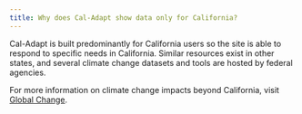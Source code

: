 ```yaml
---
title: Why does Cal-Adapt show data only for California?
---
```


Cal-Adapt is built predominantly for California users so the site is able to respond to specific needs in California. Similar resources exist in other states, and several climate change datasets and tools are hosted by federal agencies.

For more information on climate change impacts beyond California, visit [Global Change](https://www.globalchange.gov/).
